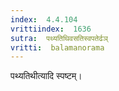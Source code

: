 ```yaml
---
index:  4.4.104
vrittiindex:  1636
sutra:  पथ्यतिथिवसतिस्वपतेर्ढञ्
vritti:  balamanorama 
---
```


पथ्यतिथीत्यादि स्पष्टम्।

